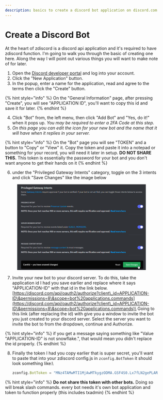 ```yaml
---
description: basics to create a discord bot application on discord.com
---
```


# Create a Discord Bot

At the heart of zdiscord is a discord api application and it's required to have zdiscord function. I'm going to walk you through the basic of creating one here. Along the way I will point out various things you will want to make note of for later.

1. Open the [Discord developer portal](https://discord.com/developers/applications) and log into your account.
2. Click the "New Application" button.
3. In the popup, enter a name for the application, read and agree to the terms then click the "Create" button.

{% hint style="info" %}
On the "General Information" page, after pressing "Create", you will see "APPLICATION ID", you'll want to copy this id and save it for later.
{% endhint %}

4. Click "Bot" from, the left menu, then click "Add Bot" and "Yes, do it!" when it pops up. _You may be required to enter a 2FA Code at this step._
5. _On this page you can edit the icon for your new bot and the name that it will have when it replies in your server._

{% hint style="info" %}
On the "Bot" page you will see "TOKEN" and a button to "Copy" or "View" it. Copy the token and paste it into a notepad or something for your record, you will need it later in setup. **DO NOT SHARE THIS.** This token is essentially the password for your bot and you don't want anyone to get their hands on it
{% endhint %}

6. under the "Privileged Gateway Intents" category, toggle on the 3 intents and click "Save Changes" like the image below

<figure><img src="../.gitbook/assets/chrome_em37oBxaRN.png" alt=""><figcaption></figcaption></figure>

7. Invite your new bot to your discord server. To do this, take the application id I had you save earlier and replace where it says "APPLICATION-ID" with that id in the link below. [https://discord.com/api/oauth2/authorize?client\_id=APPLICATION-ID\&permissions=8\&scope=bot%20applications.commands](https://discord.com/api/oauth2/authorize?client\_id=APPLICATION-ID\&permissions=8\&scope=bot%20applications.commands)\
   Going to this link (after replacing the id) with give you a window to invite the bot you just created to your discord server. Select the server you want to invite the bot to from the dropdown, continue and Authorize.

{% hint style="info" %}
if you get a message saying something like "Value "APPLICATION-ID" is not snowflake.", that would mean you didn't replace the id properly.
{% endhint %}

8.  Finally the token I had you copy earlier that is super secret, you'll want to paste that into your zdiscord config.js in `zconfig.BotToken` it should look something like:\


    ```javascript
    zconfig.BotToken = "MNz4TAMwMTI1MjAwMTkygzODMA.GSF4S0.Lx7fLN2gePLARbEPS_xIQmQuij2xpl3BgD4roo";
    ```

{% hint style="info" %}
**Do not share this token with other bots.** Doing so will break slash commands. every bot needs it's own bot application and token to function properly (this includes txadmin)
{% endhint %}
